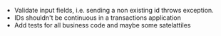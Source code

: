 - Validate input fields, i.e. sending a non existing id throws exception.
- IDs shouldn't be continuous in a transactions application
- Add tests for all business code and maybe some satelattiles
